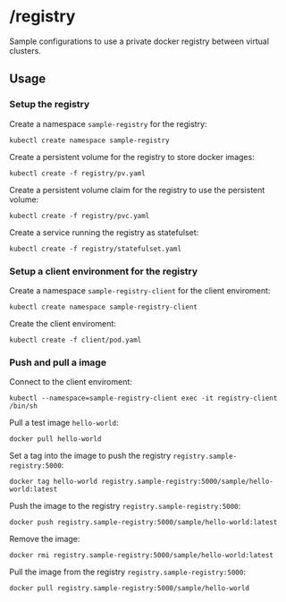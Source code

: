 # /registry

Sample configurations to use a private docker registry between virtual clusters.

## Usage

### Setup the registry

Create a namespace `sample-registry` for the registry:

```
kubectl create namespace sample-registry
```

Create a persistent volume for the registry to store docker images:

```
kubectl create -f registry/pv.yaml
```

Create a persistent volume claim for the registry to use the persistent volume:

```
kubectl create -f registry/pvc.yaml
```

Create a service running the registry as statefulset:

```
kubectl create -f registry/statefulset.yaml
```

### Setup a client environment for the registry


Create a namespace `sample-registry-client` for the client enviroment:

```
kubectl create namespace sample-registry-client
```

Create the client enviroment:

```
kubectl create -f client/pod.yaml
```

### Push and pull a image

Connect to the client enviroment:

```
kubectl --namespace=sample-registry-client exec -it registry-client /bin/sh
```

Pull a test image `hello-world`:

```
docker pull hello-world
```

Set a tag into the image to push the registry `registry.sample-registry:5000`:

```
docker tag hello-world registry.sample-registry:5000/sample/hello-world:latest
```

Push the image to the registry `registry.sample-registry:5000`:

```
docker push registry.sample-registry:5000/sample/hello-world:latest
```

Remove the image:

```
docker rmi registry.sample-registry:5000/sample/hello-world:latest
```

Pull the image from the registry `registry.sample-registry:5000`:

```
docker pull registry.sample-registry:5000/sample/hello-world
```